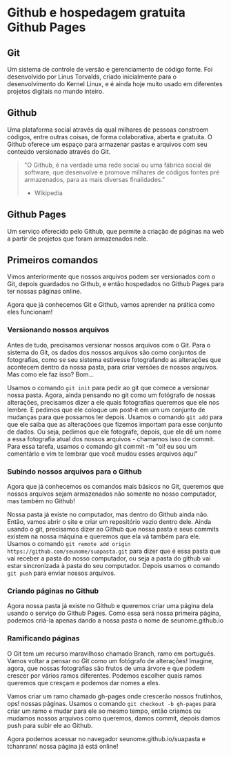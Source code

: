 # Github e hospedagem gratuita Github Pages

## Git

Um sistema de controle de versão e gerenciamento de código fonte. Foi desenvolvido por Linus Torvalds, criado inicialmente para o desenvolvimento do Kernel Linux, e é ainda hoje muito usado em diferentes projetos digitais no mundo inteiro.

## Github

Uma plataforma social através da qual milhares de pessoas constroem códigos, entre outras coisas, de forma colaborativa, aberta e gratuita. O Github oferece um espaço para armazenar pastas e arquivos com seu conteúdo versionado através do Git.

>"O Github, é na verdade uma rede social ou uma fábrica social de software, que desenvolve e promove milhares de códigos fontes pré armazenados, para as mais diversas finalidades."
> - Wikipedia

## Github Pages

Um serviço oferecido pelo Github, que permite a criação de páginas na web a partir de projetos que foram armazenados nele.

## Primeiros comandos

Vimos anteriormente que nossos arquivos podem ser versionados com o Git, depois guardados no Github, e então hospedados no Github Pages para ter nossas páginas online.

Agora que já conhecemos Git e Github, vamos aprender na prática como eles funcionam!

### Versionando nossos arquivos

Antes de tudo, precisamos versionar nossos arquivos com o Git. Para o sistema do Git, os dados dos nossos arquivos são como conjuntos de fotografias, como se seu sistema estivesse fotografando as alterações que acontecem dentro da nossa pasta, para criar versões de nossos arquivos. Mas como ele faz isso? Bom...

Usamos o comando `git init` para pedir ao git que comece a versionar nossa pasta. Agora, ainda pensando no git como um fotógrafo de nossas alterações, precisamos dizer a ele quais fotografias queremos que ele nos lembre. E pedimos que ele coloque um post-it em um um conjunto de mudanças para que possamos ler depois. Usamos o comando `git add` para que ele saiba que as alteraçõoes que fizemos importam para esse conjunto de dados. Ou seja, pedimos que ele fotografe, depois, que ele dê um nome a essa fotografia atual dos nossos arquivos - chamamos isso de commit. Para essa tarefa, usamos o comando git commit -m "oi! eu sou um comentário e vim te lembrar que você mudou esses arquivos aqui"

### Subindo nossos arquivos para o Github

Agora que já conhecemos os comandos mais básicos no Git, queremos que nossos arquivos sejam armazenados não somente no nosso computador, mas também no Github!

Nossa pasta já existe no computador, mas dentro do Github ainda não. Então, vamos abrir o site e criar um repositório vazio dentro dele. Ainda usando o git, precisamos dizer ao Github que nossa pasta e seus commits existem na nossa máquina e queremos que ela vá também para ele. Usamos o comando `git remote add origin https://github.com/seunome/suapasta.git` para dizer que é essa pasta que vai receber a pasta do nosso computador, ou seja a pasta do github vai estar sincronizada à pasta do seu computador. Depois usamos o comando `git push` para enviar nossos arquivos.

### Criando páginas no Github

Agora nossa pasta já existe no Github e queremos criar uma página dela usando o serviço do Github Pages. Como essa será nossa primeira página, podemos criá-la apenas dando a nossa pasta o nome de seunome.github.io

### Ramificando páginas

O Git tem um recurso maravilhoso chamado Branch, ramo em português. Vamos voltar a pensar no Git como um fotógrafo de alterações! Imagine, agora, que nossas fotografias são frutos de uma árvore e que podem crescer por vários ramos diferentes. Podemos escolher quais ramos queremos que cresçam e podemos dar nomes a eles.

Vamos criar um ramo chamado gh-pages onde crescerão nossos frutinhos, ops! nossas páginas. Usamos o comando `git checkout -b gh-pages` para criar um ramo e mudar para ele ao mesmo tempo, então criamos ou mudamos nossos arquivos como queremos, damos commit, depois damos push para subir ele ao Github.

Agora podemos acessar no navegador seunome.github.io/suapasta e tchanrann! nossa página já está online!